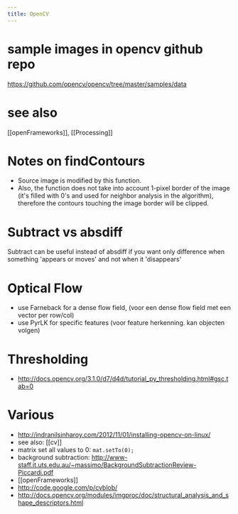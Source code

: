 ```yaml
---
title: OpenCV
---
```


# sample images in opencv github repo
https://github.com/opencv/opencv/tree/master/samples/data

# see also
[[openFrameworks]], [[Processing]]

# Notes on findContours
  * Source image is modified by this function. 
  * Also, the function does not take into account 1-pixel border of the image (it's filled with 0's and used for neighbor analysis in the algorithm), therefore the contours touching the image border will be clipped.

# Subtract vs absdiff
Subtract can be useful instead of absdiff if you want only difference when something 'appears or moves' and not when it 'disappears'

# Optical Flow
* use Farneback for a dense flow field, (voor een dense flow field met een vector per row/col)
* use PyrLK for specific features (voor feature herkenning. kan objecten volgen)

# Thresholding
* http://docs.opencv.org/3.1.0/d7/d4d/tutorial_py_thresholding.html#gsc.tab=0

# Various
* http://indranilsinharoy.com/2012/11/01/installing-opencv-on-linux/
* see also: [[cv]]
* matrix set all values to 0: ```mat.setTo(0);```
* background subtraction: http://www-staff.it.uts.edu.au/~massimo/BackgroundSubtractionReview-Piccardi.pdf
* [[openFrameworks]]
* http://code.google.com/p/cvblob/
* http://docs.opencv.org/modules/imgproc/doc/structural_analysis_and_shape_descriptors.html
